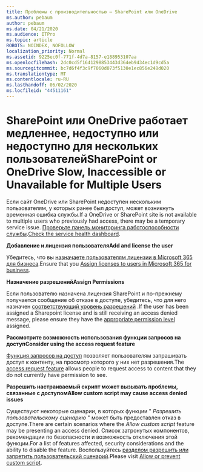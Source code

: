 ```yaml
---
title: Проблемы с производительностью — SharePoint или OneDrive
ms.author: pebaum
author: pebaum
ms.date: 04/21/2020
ms.audience: ITPro
ms.topic: article
ROBOTS: NOINDEX, NOFOLLOW
localization_priority: Normal
ms.assetid: 9225ec0f-771f-4d7a-8157-e188953107aa
ms.openlocfilehash: 2dc0cd5f1641298853443d364eb9434ec1d9cd5a
ms.sourcegitcommit: bc7d6f4f3c9f7060d073f5130e1ec856e248d020
ms.translationtype: MT
ms.contentlocale: ru-RU
ms.lasthandoff: 06/02/2020
ms.locfileid: "44511161"
---
```

# <a name="sharepoint-or-onedrive-slow-inaccessible-or-unavailable-for-multiple-users"></a><span data-ttu-id="2d34e-102">SharePoint или OneDrive работает медленнее, недоступно или недоступно для нескольких пользователей</span><span class="sxs-lookup"><span data-stu-id="2d34e-102">SharePoint or OneDrive Slow, Inaccessible or Unavailable for Multiple Users</span></span>

<span data-ttu-id="2d34e-103">Если сайт OneDrive или SharePoint недоступен нескольким пользователям, у которых ранее был доступ, может возникнуть временная ошибка службы.</span><span class="sxs-lookup"><span data-stu-id="2d34e-103">If a OneDrive or SharePoint site is not available to multiple users who previously had access, there may be a temporary service issue.</span></span> <span data-ttu-id="2d34e-104">[Проверьте панель мониторинга работоспособности службы](https://portal.office.com/adminportal/home#/servicehealth).</span><span class="sxs-lookup"><span data-stu-id="2d34e-104">[Check the service health dashboard](https://portal.office.com/adminportal/home#/servicehealth).</span></span>

<span data-ttu-id="2d34e-105">**Добавление и лицензия пользователя**</span><span class="sxs-lookup"><span data-stu-id="2d34e-105">**Add and license the user**</span></span>

<span data-ttu-id="2d34e-106">Убедитесь, что вы [назначаете пользователям лицензии в Microsoft 365 для бизнеса](https://docs.microsoft.com/microsoft-365/admin/add-users/add-users).</span><span class="sxs-lookup"><span data-stu-id="2d34e-106">Ensure that you [Assign licenses to users in Microsoft 365 for business](https://docs.microsoft.com/microsoft-365/admin/add-users/add-users).</span></span>


<span data-ttu-id="2d34e-107">**Назначение разрешений**</span><span class="sxs-lookup"><span data-stu-id="2d34e-107">**Assign Permissions**</span></span>

<span data-ttu-id="2d34e-108">Если пользователю назначена лицензия SharePoint и по-прежнему получается сообщение об отказе в доступе, убедитесь, что для него назначен [соответствующий уровень разрешений](https://docs.microsoft.com/sharepoint/understanding-permission-levels) .</span><span class="sxs-lookup"><span data-stu-id="2d34e-108">If the user has been assigned a Sharepoint license and is still receiving an access denied message, please ensure they have the [appropriate permission level](https://docs.microsoft.com/sharepoint/understanding-permission-levels) assigned.</span></span>

<span data-ttu-id="2d34e-109">**Рассмотрите возможность использования функции запросов на доступ**</span><span class="sxs-lookup"><span data-stu-id="2d34e-109">**Consider using the access request feature**</span></span>

<span data-ttu-id="2d34e-110">[Функция запросов на доступ](https://support.office.com/article/Set-up-and-manage-access-requests-94B26E0B-2822-49D4-929A-8455698654B3) позволяет пользователям запрашивать доступ к контенту, на просмотр которого у них нет разрешения.</span><span class="sxs-lookup"><span data-stu-id="2d34e-110">The [access request feature](https://support.office.com/article/Set-up-and-manage-access-requests-94B26E0B-2822-49D4-929A-8455698654B3) allows people to request access to content that they do not currently have permission to see.</span></span>

<span data-ttu-id="2d34e-111">**Разрешить настраиваемый скрипт может вызывать проблемы, связанные с доступом**</span><span class="sxs-lookup"><span data-stu-id="2d34e-111">**Allow custom script may cause access denied issues**</span></span>

<span data-ttu-id="2d34e-112">Существуют некоторые сценарии, в которых функции " *Разрешить пользовательскому сценарию* " может быть предоставлен отказ в доступе.</span><span class="sxs-lookup"><span data-stu-id="2d34e-112">There are certain scenarios where the *Allow custom script* feature may be presenting an access denied.</span></span> <span data-ttu-id="2d34e-113">Список затронутых компонентов, рекомендации по безопасности и возможность отключения этой функции.</span><span class="sxs-lookup"><span data-stu-id="2d34e-113">For a list of features affected, security considerations and the ability to disable the feature.</span></span> <span data-ttu-id="2d34e-114">Воспользуйтесь [разделом разрешить или запретить пользовательский сценарий](https://docs.microsoft.com/sharepoint/allow-or-prevent-custom-script).</span><span class="sxs-lookup"><span data-stu-id="2d34e-114">Please visit [Allow or prevent custom script](https://docs.microsoft.com/sharepoint/allow-or-prevent-custom-script).</span></span>


